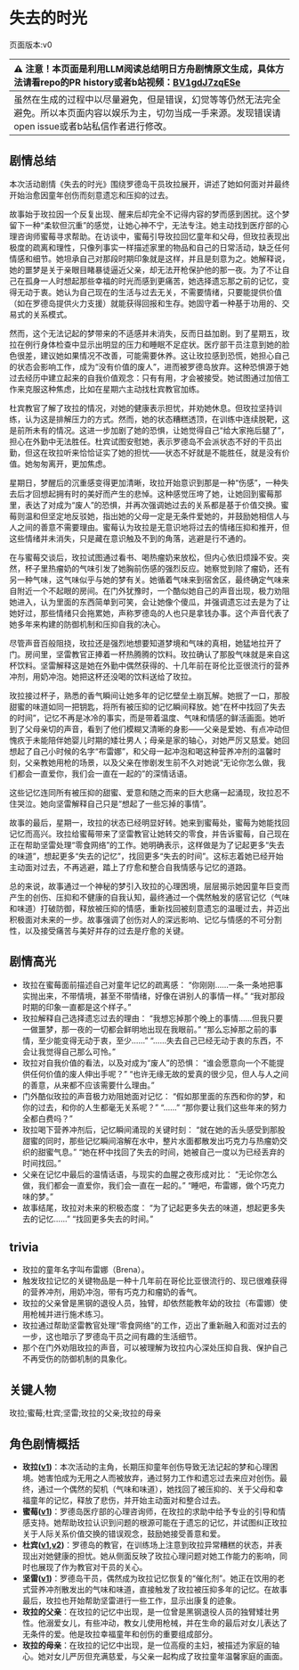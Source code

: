 # 失去的时光
页面版本:v0
 

| :warning: 注意！本页面是利用LLM阅读总结明日方舟剧情原文生成，具体方法请看repo的PR history或者b站视频：[BV1gdJ7zqESe](https://www.bilibili.com/video/BV1gdJ7zqESe/)         |
|:----------------------------|
| 虽然在生成的过程中以尽量避免，但是错误，幻觉等等仍然无法完全避免。所以本页面内容以娱乐为主，切勿当成一手来源。发现错误请open issue或者b站私信作者进行修改。|



## 剧情总结
本次活动剧情《失去的时光》围绕罗德岛干员玫拉展开，讲述了她如何面对并最终开始治愈因童年创伤而刻意遗忘和压抑的过去。

故事始于玫拉因一个反复出现、醒来后却完全不记得内容的梦而感到困扰。这个梦留下一种“柔软但沉重”的感觉，让她心神不宁，无法专注。她主动找到医疗部的心理咨询师蜜莓寻求帮助。在访谈中，蜜莓引导玫拉回忆童年和父母，但玫拉表现出极度的疏离和理性，只像列事实一样描述家里的物品和自己的日常活动，缺乏任何情感和细节。她坦承自己对那段时期印象就是这样，并且是刻意为之。她解释说，她的噩梦是关于亲眼目睹暴徒逼近父亲，却无法开枪保护他的那一夜。为了不让自己在孤身一人时想起那些幸福的时光而感到更痛苦，她选择遗忘那之前的记忆，变得无动于衷。她认为自己现在的生活与过去无关，不需要情绪，只要能提供价值（如在罗德岛提供火力支援）就能获得回报和生存。她固守着一种基于功用的、交易式的关系模式。

然而，这个无法记起的梦带来的不适感并未消失，反而日益加剧。到了星期五，玫拉在例行身体检查中显示出明显的压力和睡眠不足症状。医疗部干员注意到她的脸色很差，建议她如果情况不改善，可能需要休养。这让玫拉感到恐慌，她担心自己的状态会影响工作，成为“没有价值的废人”，进而被罗德岛放弃。这种恐惧源于她过去经历中建立起来的自我价值观念：只有有用，才会被接受。她试图通过加倍工作来克服这种焦虑，比如在星期六主动找杜宾教官加练。

杜宾教官了解了玫拉的情况，对她的健康表示担忧，并劝她休息。但玫拉坚持训练，认为这是排解压力的方式。然而，她的状态糟糕透顶，在训练中连续脱靶，这是前所未有的情况。这进一步加剧了她的恐惧，让她觉得自己“给大家拖后腿了”，担心在外勤中无法胜任。杜宾试图安慰她，表示罗德岛不会派状态不好的干员出勤，但这在玫拉听来恰恰证实了她的担忧——状态不好就是不能胜任，就是没有价值。她匆匆离开，更加焦虑。

星期日，梦醒后的沉重感变得更加清晰，玫拉开始意识到那是一种“伤感”，一种失去后才回想起拥有时的美好而产生的悲悼。这种感觉压垮了她，让她回到蜜莓那里，表达了对成为“废人”的恐惧，并再次强调她过去的关系都是基于价值交换。蜜莓则温和但坚定地反驳她，指出她的父母一定是无条件爱她的，并鼓励她相信人与人之间的善意不需要理由。蜜莓认为玫拉是无意识地将过去的情绪压抑和推开，但这些情绪并未消失，只是藏在意识触及不到的角落，逃避是行不通的。

在与蜜莓交谈后，玫拉试图通过看书、喝热瘤奶来放松，但内心依旧烦躁不安。突然，杯子里热瘤奶的气味引发了她胸前伤感的强烈反应。她察觉到除了瘤奶，还有另一种气味，这气味似乎与她的梦有关。她循着气味来到宿舍区，最终确定气味来自附近一个不起眼的房间。在门外犹豫时，一个酷似她自己的声音出现，极力劝阻她进入，认为里面的东西简单到可笑，会让她像个傻瓜，并强调遗忘过去是为了让她好过，那些情绪只会拖累她，声称罗德岛的人也只是拿钱办事。这个声音代表了她多年来构建的防御机制和压抑自我的决心。

尽管声音百般阻挠，玫拉还是强烈地想要知道梦境和气味的真相，她猛地拉开了门。房间里，坚雷教官正捧着一杯热腾腾的饮料。玫拉确认了那股气味就是来自这杯饮料。坚雷解释这是她在外勤中偶然获得的、十几年前在哥伦比亚很流行的营养冲剂，用奶冲泡。她把这杯还没喝的饮料送给了玫拉。

玫拉接过杯子，熟悉的香气瞬间让她多年的记忆壁垒土崩瓦解。她抿了一口，那股甜蜜的味道如同一把钥匙，将所有被压抑的记忆瞬间释放。她“在杯中找回了失去的时间”，记忆不再是冰冷的事实，而是带着温度、气味和情感的鲜活画面。她听到了父母亲切的声音，看到了他们模糊又清晰的身影——父亲是爱她、有点冲动但愧疚于未能陪伴她婴儿时期的矮壮男人；母亲是家的轴心，对她严厉又慈爱。她回想起了自己小时候的名字“布雷娜”，和父母一起冲泡和喝这种营养冲剂的温馨时刻，父亲教她用枪的场景，以及父亲在惨剧发生前不久对她说“无论你怎么做，我们都会一直爱你，我们会一直在一起的”的深情话语。

这些记忆连同所有被压抑的甜蜜、爱意和随之而来的巨大悲痛一起涌现，玫拉忍不住哭泣。她向坚雷解释自己只是“想起了一些忘掉的事情”。

故事的最后，星期一，玫拉的状态已经明显好转。她来到蜜莓处，蜜莓为她能找回记忆而高兴。玫拉给蜜莓带来了坚雷教官让她转交的零食，并告诉蜜莓，自己现在正在帮助坚雷处理“零食网络”的工作。她明确表示，这样做是为了记起更多“失去的味道”，想起更多“失去的记忆”，找回更多“失去的时间”。这标志着她已经开始主动面对过去，不再逃避，踏上了疗愈和整合自我情感与记忆的道路。

总的来说，故事通过一个神秘的梦引入玫拉的心理困境，层层揭示她因童年巨变而产生的创伤、压抑和不健康的自我认知，最终通过一个偶然触发的感官记忆（气味和味道）打破防御，释放被压抑的情感，重新找回被刻意遗忘的温暖过去，并迈出积极面对未来的一步。故事强调了创伤对人的深远影响、记忆与情感的不可分割性，以及接受痛苦与美好并存的过去是疗愈的关键。
## 剧情高光
*   玫拉在蜜莓面前描述自己对童年记忆的疏离感：
    “你刚刚......一条一条地把事实抛出来，不带情境，甚至不带情绪，好像在讲别人的事情一样。”
    “我对那段时期的印象一直都是这个样子。”
*   玫拉解释自己选择遗忘过去的理由：
    “我想忘掉那个晚上的事情......但我只要一做噩梦，那一夜的一切都会鲜明地出现在我眼前。”
    “那么忘掉那之前的事情，至少能变得无动于衷，至少......”
    “......失去自己已经无动于衷的东西，不会让我觉得自己那么可怜。”
*   玫拉对自我价值的看法，以及对成为“废人”的恐惧：
    “谁会愿意向一个不能提供任何价值的废人伸出手呢？”
    “也许无缘无故的爱真的很少见，但人与人之间的善意，从来都不应该需要什么理由。”
*   门外酷似玫拉的声音极力劝阻她面对记忆：
    “假如那里面的东西和你的梦，和你的过去，和你的人生都毫无关系呢？”
    “......”
    “那你要让我们这些年来的努力全都白费吗？”
*   玫拉喝下营养冲剂后，记忆瞬间涌现的关键时刻：
    “就在她的舌头感受到那股甜蜜的同时，那些记忆瞬间溶解在水中，整片水面都散发出巧克力与热瘤奶交织的甜蜜气息。”
    “她在杯中找回了失去的时间，她被自己一度以为已经丢弃的时间找回。”
*   父亲在记忆中最后的温情话语，与现实的血腥之夜形成对比：
    “无论你怎么做，我们都会一直爱你，我们会一直在一起的。”
    “睡吧，布雷娜，做个巧克力味的梦。”
*   故事结尾，玫拉对未来的积极态度：
    “为了记起更多失去的味道，想起更多失去的记忆......”
    “找回更多失去的时间。”
## trivia
*   玫拉的童年名字叫布雷娜（Brena）。
*   触发玫拉记忆的关键物品是一种十几年前在哥伦比亚很流行的、现已很难获得的营养冲剂，用奶冲泡，带有巧克力和瘤奶的香气。
*   玫拉的父亲曾是黑钢的退役人员，独臂，却依然能教年幼的玫拉（布雷娜）使用枪械并进行施术练习。
*   玫拉通过帮助坚雷教官处理“零食网络”的工作，迈出了重新融入和面对过去的一步，这也暗示了罗德岛干员之间有趣的生活细节。
*   那个在门外劝阻玫拉的声音，可以被理解为玫拉内心深处压抑自我、保护自己不再受伤的防御机制的具象化。
## 关键人物
玫拉;蜜莓;杜宾;坚雷;玫拉的父亲;玫拉的母亲
## 角色剧情概括
-   **玫拉([v1](../chars/char_4006_melnte.md))**：本次活动的主角，长期压抑童年创伤导致无法记起的梦和心理困境。她害怕成为无用之人而被放弃，通过努力工作和遗忘过去来应对创伤。最终，通过一个偶然的契机（气味和味道），她找回了被压抑的、关于父母和幸福童年的记忆，释放了悲伤，并开始主动面对和整合过去。
-   **蜜莓([v1](../chars/char_449_glider.md))**：罗德岛医疗部的心理咨询师，在玫拉的求助中给予专业的引导和情感支持。她帮助玫拉认识到问题的根源可能在于遗忘的记忆，并试图纠正玫拉关于人际关系价值交换的错误观念，鼓励她接受善意和爱。
-   **杜宾([v1](../chars/char_130_doberm.md),[v2](../char_v3/char_130_doberm.md))**：罗德岛的教官，在训练场上注意到玫拉异常糟糕的状态，并表现出对她健康的担忧。她从侧面反映了玫拉心理问题对她工作能力的影响，同时也展现了作为教官对干员的关心。
-   **坚雷([v1](../chars/char_260_durnar.md))**：罗德岛干员，偶然成为玫拉记忆恢复的“催化剂”。她正在饮用的老式营养冲剂散发出的气味和味道，直接触发了玫拉被压抑多年的记忆。在故事最后，玫拉也开始帮助坚雷进行一些工作，显示出康复的迹象。
-   **玫拉的父亲**：在玫拉的记忆中出现，是一位曾是黑钢退役人员的独臂矮壮男性。他溺爱女儿，有些冲动，教女儿使用枪械，并在生命的最后对女儿表达了无条件的爱。他是玫拉幸福童年和创伤的重要组成部分。
-   **玫拉的母亲**：在玫拉的记忆中出现，是一位高瘦的主妇，被描述为家庭的轴心。她对女儿严厉但充满慈爱，与父亲一起构成了玫拉童年温馨家庭的画面。
